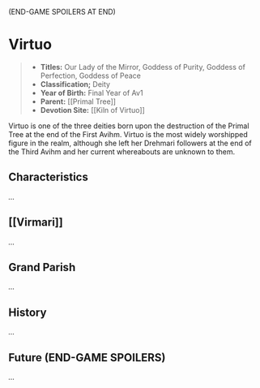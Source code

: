 (END-GAME SPOILERS AT END)

# Virtuo

> - **Titles:** Our Lady of the Mirror, Goddess of Purity, Goddess of Perfection, Goddess of Peace
> - **Classification;** Deity
> - **Year of Birth:** Final Year of Av1
> - **Parent:** [[Primal Tree]]
> - **Devotion Site:** [[Kiln of Virtuo]]

Virtuo is one of the three deities born upon the destruction of the Primal Tree at the end of the First Avihm. Virtuo is the most widely worshipped figure in the realm, although she left her Drehmari followers at the end of the Third Avihm and her current whereabouts are unknown to them.

## Characteristics

*...*

## [[Virmari]]

*...*

## Grand Parish

*...*

## History

*...*

## Future (END-GAME SPOILERS)

*...*
